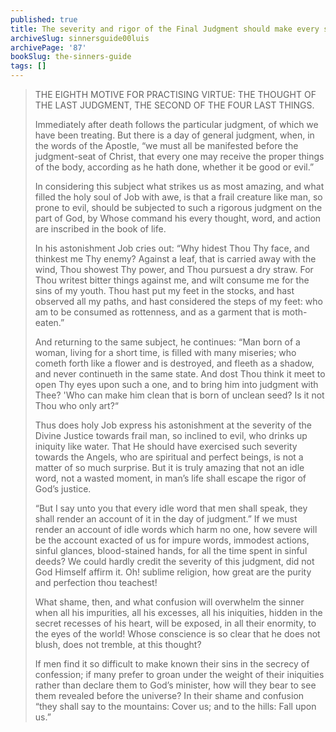 ```yaml
---
published: true
title: The severity and rigor of the Final Judgment should make every soul tremble with fear
archiveSlug: sinnersguide00luis
archivePage: '87'
bookSlug: the-sinners-guide
tags: []
---
```


> THE EIGHTH MOTIVE FOR PRACTISING VIRTUE: THE THOUGHT OF THE LAST JUDGMENT, THE SECOND OF THE FOUR LAST THINGS.
> 
> Immediately after death follows the particular judgment, of which we have been treating. But there is a day of general judgment, when, in the words of the Apostle, “we must all be manifested before the judgment-seat of Christ, that every one may receive the proper things of the body, according as he hath done, whether it be good or evil.”
> 
> In considering this subject what strikes us as most amazing, and what filled the holy soul of Job with awe, is that a frail creature like man, so prone to evil, should be subjected to such a rigorous judgment on the part of God, by Whose command his every thought, word, and action are inscribed in the book of life.
> 
> In his astonishment Job cries out: “Why hidest Thou Thy face, and thinkest me Thy enemy? Against a leaf, that is carried away with the wind, Thou showest Thy power, and Thou pursuest a dry straw. For Thou writest bitter things against me, and wilt consume me for the sins of my youth. Thou hast put my feet in the stocks, and hast observed all my paths, and hast considered the steps of my feet: who am to be consumed as rottenness, and as a garment that is moth-eaten.”
> 
> And returning to the same subject, he continues: “Man born of a woman, living for a short time, is filled with many miseries; who cometh forth like a flower and is destroyed, and fleeth as a shadow, and never continueth in the same state. And dost Thou think it meet to open Thy eyes upon such a one, and to bring him into judgment with Thee? 'Who can make him clean that is born of unclean seed? Is it not Thou who only art?“
> 
> Thus does holy Job express his astonishment at the severity of the Divine Justice towards frail man, so inclined to evil, who drinks up iniquity like water. That He should have exercised such severity towards the Angels, who are spiritual and perfect beings, is not a matter of so much surprise. But it is truly amazing that not an idle word, not a wasted moment, in man’s life shall escape the rigor of God’s justice.
> 
> “But I say unto you that every idle word that men shall speak, they shall render an account of it in the day of judgment.” If we must render an account of idle words which harm no one, how severe will be the account exacted of us for impure words, immodest actions, sinful glances, blood-stained hands, for all the time spent in sinful deeds? We could hardly credit the severity of this judgment, did not God Himself affirm it. Oh! sublime religion, how great are the purity and perfection thou teachest!
> 
> What shame, then, and what confusion will overwhelm the sinner when all his impurities, all his excesses, all his iniquities, hidden in the secret recesses of his heart, will be exposed, in all their enormity, to the eyes of the world! Whose conscience is so clear that he does not blush, does not tremble, at this thought?
> 
> If men find it so difficult to make known their sins in the secrecy of confession; if many prefer to groan under the weight of their iniquities rather than declare them to God’s minister, how will they bear to see them revealed before the universe? In their shame and confusion “they shall say to the mountains: Cover us; and to the hills: Fall upon us.”